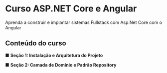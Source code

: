 # Curso ASP.NET Core e Angular
Aprenda a construir e implantar sistemas Fullstack com Asp.Net Core com o Angular

## Conteúdo do curso


■ **Seção 1: Instalação e Arquitetura do Projeto**

■ **Seção 2: Camada de Domínio e Padrão Repository**
